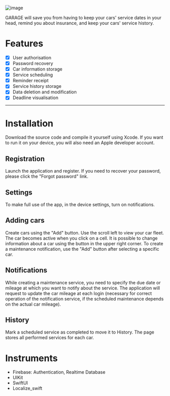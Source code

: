![image](https://github.com/AnastasiyaShved/garage/assets/141756297/4ac4225d-0295-4cd7-8d29-81a400f46b88)
 
GARAGE will save you from having to keep your cars' service dates in your head, remind you about insurance, and keep your cars' service history.

Features
=====================
- [x] User authorisation
- [x] Password recovery 
- [x] Car information storage
- [x] Service scheduling
- [x] Reminder receipt
- [x] Service history storage
- [x] Data deletion and modification
- [x] Deadline visualisation
---
Installation 
=====================
Download the source code and compile it yourself using Xcode. If you want to run it on your device, you will also need an Apple developer account.

Registration
-----------------------------------
Launch the application and register. If you need to recover your password, please click the "Forgot password" link.

Settings
-----------------------------------
To make full use of the app, in the device settings, turn on notifications.

Adding cars 
-----------------------------------
Create cars using the "Add" button. Use the scroll left to view your car fleet. The car becomes active when you click on a cell.
It is possible to change information about a car using the button in the upper right corner.
To create a maintenance notification, use the "Add" button after selecting a specific car.

Notifications
-----------------------------------
While creating a maintenance service, you need to specify the due date or mileage at which you want to notify about the service.
The application will request to update the car mileage at each login (necessary for correct operation of the notification service, if the scheduled maintenance depends on the actual car mileage).

History
-----------------------------------
Mark a scheduled service as completed to move it to History. The page stores all performed services for each car.

Instruments
=====================
- Firebase: Authentication, Realtime Database
- UIKit
- SwiftUI
- Localize_swift







